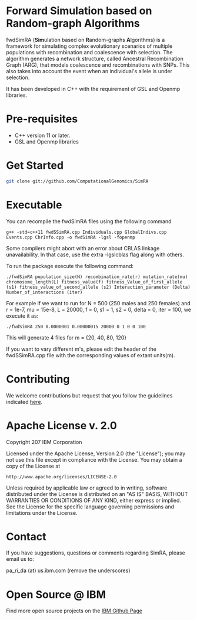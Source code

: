 # Forward Simulation based on Random-graph Algorithms 
fwdSimRA (**Sim**ulation based on **R**andom-graphs **A**lgorithms) is a framework for simulating complex evolutionary scenarios of multiple populations
with recombination and coalescence with selection. The algorithm generates a network structure, called Ancestral Recombination Graph (ARG), that models
coalescence and recombinations with SNPs. This also takes into account the event when an individual's allele is under selection. 

It has been developed in C++ with the requirement of GSL and Openmp libraries. 

# Pre-requisites

 - C++ version 11 or later. 
 - GSL and Openmp libraries
 
# Get Started
```sh
git clone git://github.com/ComputationalGenomics/SimRA
```

# Executable 

You can recompile the fwdSimRA files using the following command 
```
g++ -std=c++11 fwdSSimRA.cpp Individuals.cpp GlobalIndivs.cpp Events.cpp ChrInfo.cpp -o fwdSimRA -lgsl -fopenmp 
```
Some compilers might abort with an error about CBLAS linkage unavailability. In that case, use the extra -lgslcblas flag along with others. 

To run the package execute the following command: 
```
./fwdSimRA population_size(N) recombination_rate(r) mutation_rate(mu) chromosome_length(L) fitness_value(f) fitness_Value_of_first_allele (s1) fitness_value_of_second_allele (s2) Interaction_parameter (Delta) Number_of_interactions (iter)
```
For example if we want to run for N = 500 (250 males and 250 females) and r = 1e-7, mu = 15e-8, L = 20000, f = 0, s1 = 1, s2 = 0, delta = 0, iter = 100, we execute it as:
```
./fwdSimRA 250 0.0000001 0.00000015 20000 0 1 0 0 100
```
This will generate 4 files for m = {20, 40, 80, 120}

If you want to vary different m's, please edit the header of the fwdSSimRA.cpp file with the corresponding values of extant units(m). 

# Contributing

We welcome contributions but request that you follow the guidelines indicated [here](https://github.com/ComputationalGenomics/SimRA/blob/master/Contributing/Contributing.md).

# Apache License v. 2.0
Copyright 207 IBM Corporation

Licensed under the Apache License, Version 2.0 (the "License");
you may not use this file except in compliance with the License.
You may obtain a copy of the License at

    http://www.apache.org/licenses/LICENSE-2.0

Unless required by applicable law or agreed to in writing, software
distributed under the License is distributed on an "AS IS" BASIS,
WITHOUT WARRANTIES OR CONDITIONS OF ANY KIND, either express or implied.
See the License for the specific language governing permissions and
limitations under the License.

# Contact

If you have suggestions, questions or comments regarding SimRA, please email us to: 

pa_ri_da (at) us.ibm.com  (remove the underscores)

# Open Source @ IBM

Find more open source projects on the [IBM Github Page](http://ibm.github.io/)
